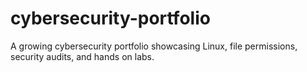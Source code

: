 # cybersecurity-portfolio
A growing cybersecurity portfolio showcasing Linux, file permissions, security audits, and hands on labs.
